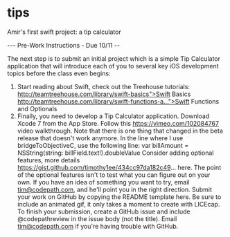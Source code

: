 # tips
Amir's first swift project: a tip calculator



--- Pre-Work Instructions - Due 10/11 --

The next step is to submit an initial project which is a simple Tip Calculator application that will introduce each of you to several key iOS development topics before the class even begins:

1. Start reading about Swift, check out the Treehouse tutorials:
http://teamtreehouse.com/library/swift-basics">Swift Basics
http://teamtreehouse.com/library/swift-functions-a...">Swift Functions and Optionals
2. Finally, you need to develop a Tip Calculator application.
Download Xcode 7 from the App Store.
Follow this https://vimeo.com/102084767 video walkthrough. Note that there is one thing that changed in the beta release that doesn't work anymore. In the line where I use bridgeToObjectiveC, use the following line:
var billAmount = NSString(string: billField.text!).doubleValue
Consider adding optional features, more details https://gist.github.com/timothy1ee/434cc97da182c49... here. The point of the optional features isn't to test what you can figure out on your own. If you have an idea of something you want to try, email tim@codepath.com, and he'll point you in the right direction.
Submit your work on GitHub by copying the README template here. Be sure to include an animated gif, it only takes a moment to create with LICEcap. To finish your submission, create a GitHub issue and include @codepathreview in the issue body (not the title). Email tim@codepath.com if you're having trouble with GitHub.
